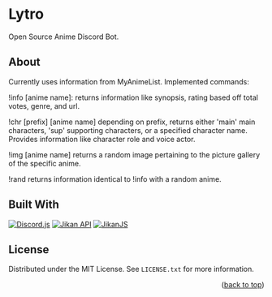 # Lytro

Open Source Anime Discord Bot. 

<!-- PROJECT ABOUT !-->
## About

Currently uses information from MyAnimeList. Implemented commands: 

!info [anime name]: returns information like synopsis, rating based off total votes, genre, and url. 

!chr [prefix] [anime name] depending on prefix, returns either 'main' main characters, 'sup' supporting characters, or a specified character name. Provides information like character role and voice actor. 

!img [anime name] returns a random image pertaining to the picture gallery of the specific anime. 

!rand returns information identical to !info with a random anime. 

## Built With 

[![Discord.js](https://img.shields.io/badge/Discord.js-v15.0.0-blue.svg)](https://discord.js.org/) [![Jikan API](https://img.shields.io/badge/Jikan%20API-Latest-green.svg)](https://jikan.docs.apiary.io/) [![JikanJS](https://img.shields.io/badge/JikanJS-v4.0.0-blue.svg)](https://github.com/xy137/jikanjs)


<!-- LICENSE -->
## License

Distributed under the MIT License. See `LICENSE.txt` for more information.

<p align="right">(<a href="#readme-top">back to top</a>)</p>
